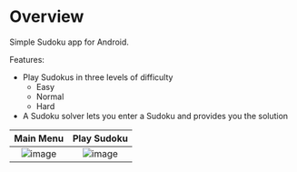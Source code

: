 # Overview 
Simple Sudoku app for Android. 

Features:
- Play Sudokus in three levels of difficulty
    - Easy
    - Normal
    - Hard
- A Sudoku solver lets you enter a Sudoku and provides you the solution

Main Menu            |  Play Sudoku 
:-------------------------:|:-------------------------:
![image](https://user-images.githubusercontent.com/19948723/186749083-f8fc760d-9724-4546-8466-fb5db24b7afd.png) | ![image](https://user-images.githubusercontent.com/19948723/186749659-20344da3-4871-4710-99f7-f65dc26192c8.png)


